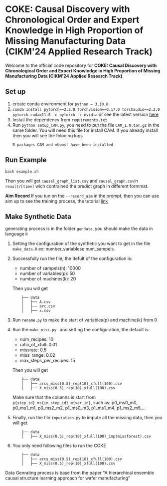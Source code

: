 # COKE: Causal Discovery with Chronological Order and Expert Knowledge in High Proportion of Missing Manufacturing Data (CIKM'24 Applied Research Track)

Welcome to the official code repository for **COKE: Causal Discovery with Chronological Order and Expert Knowledge in High Proportion of Missing Manufacturing Data (CIKM'24 Applied Research Track)**.


## Set up 
1. create conda environment for `python = 3.10.8`
2. `conda install pytorch==2.2.0 torchvision==0.17.0 torchaudio==2.2.0 pytorch-cuda=11.8 -c pytorch -c nvidia` or see the latest version [here](https://pytorch.org/get-started/previous-versions/)
3. Install the dependency from `requirements.txt`
4. Run `python setup_CAM.py`, you need to put the file `CAM_1.0.tar.gz` in the same folder. You will need this file for install CAM. If you already install then you will see the folooing logs 
    ```
    R packages CAM and mboost have been installed
    ```

## Run Example

```
bash example.sh
```

Then you will get `causal_graph_list.csv` and `causal_graph.csv`in `reault/[time]` wich contrained the predict graph in different formmat.

**Aim Record**
If you tun on the `--record_aim` in the prompt, then you can use aim up to see the training process, the tutorial [link](https://aimstack.readthedocs.io/en/latest/quick_start/setup.html)

## Make Synthetic Data

generating process is in the folder `gendata`, you should make the data in language `R`

1. Setting the configuration of the synthetic you want to get in the file `make_data.R`  ex: number_variablese num_sampels. 

2. Successfully run the file, the defult of the configuration is:
    - number of sampels(n): 10000
    - number of variables(p): 50
    - number of machines(k): 20
  
    Then you will get
  
    ```
        ├── data
        │   ├── A.csv
        │   ├── arc.csv
        │   ├── x.csv
    ```
3. Run `rename.py` to make the start of variables(p) and machine(k) from 0

4. Run the `make_miss.py ` and setting the configuration, the default is:
    - num_recipes: 10
    - ratio_of_xfull: 0.01
    - missrate: 0.5
    - miss_range: 0.02
    - max_steps_per_recipes: 15

    Then you will get

    ```
        ├── data
        │   ├── arcs_miss(0.5)_rep(10)_xfull(100).csv
        │   ├── X_miss(0.5)_rep(10)_xfull(100).csv
    ```
    
    Make sure that the columns is start from `p{step_id}_ms{in_step_id}_m{var_id}`, such as: p0_ms0_m0, p0_ms1_m1, p0_ms2_m2,  p1_ms0_m3, p1_ms1_m4, p1_ms2_m5,...

4. Finally, run the file `imputation.py` to impute all the missing data, then you will get

    ```
        ├── data
        │   ├── X_miss(0.5)_rep(10)_xfull(100)_imp(missforest).csv
    ```
    
5. You only need following files to run the COKE

    ```
        ├── data
        │   ├── arcs_miss(0.5)_rep(10)_xfull(100).csv
        │   ├── X_miss(0.5)_rep(10)_xfull(100).csv
    ```


Data Genrating process is base from the paper "A hierarchical ensemble causal structure learning approach for wafer
manufacturing"